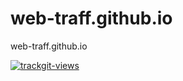 # web-traff.github.io

web-traff.github.io


<a href="https://trackgit.com">
<img src="https://us-central1-trackgit-analytics.cloudfunctions.net/token/ping/kvrwzcgumm4wmmie5lkv" alt="trackgit-views" />
</a>
